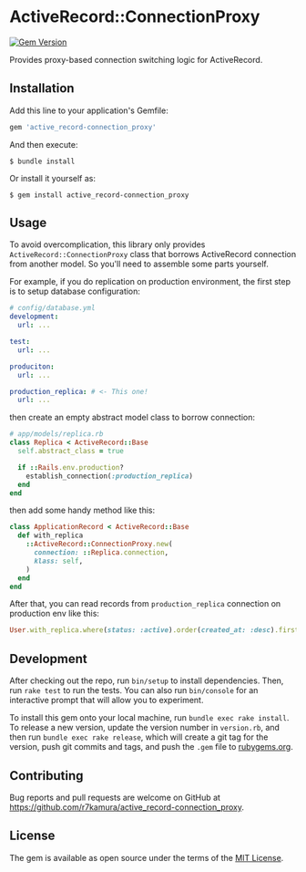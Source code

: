 # ActiveRecord::ConnectionProxy

[![Gem Version](https://badge.fury.io/rb/active_record-connection_proxy.svg)](https://rubygems.org/gems/active_record-connection_proxy)

Provides proxy-based connection switching logic for ActiveRecord.

## Installation

Add this line to your application's Gemfile:

```ruby
gem 'active_record-connection_proxy'
```

And then execute:

    $ bundle install

Or install it yourself as:

    $ gem install active_record-connection_proxy

## Usage

To avoid overcomplication, this library only provides `ActiveRecord::ConnectionProxy` class that borrows ActiveRecord connection from another model.
So you'll need to assemble some parts yourself.

For example, if you do replication on production environment, the first step is to setup database configuration:

```yaml
# config/database.yml
development:
  url: ...

test:
  url: ...

produciton:
  url: ...

production_replica: # <- This one!
  url: ...
```

then create an empty abstract model class to borrow connection:

```ruby
# app/models/replica.rb
class Replica < ActiveRecord::Base
  self.abstract_class = true

  if ::Rails.env.production?
    establish_connection(:production_replica)
  end
end
```

then add some handy method like this:

```ruby
class ApplicationRecord < ActiveRecord::Base
  def with_replica
    ::ActiveRecord::ConnectionProxy.new(
      connection: ::Replica.connection,
      klass: self,
    )
  end
end
```

After that, you can read records from `production_replica` connection on production env like this:

```ruby
User.with_replica.where(status: :active).order(created_at: :desc).first
```

## Development

After checking out the repo, run `bin/setup` to install dependencies. Then, run `rake test` to run the tests. You can also run `bin/console` for an interactive prompt that will allow you to experiment.

To install this gem onto your local machine, run `bundle exec rake install`. To release a new version, update the version number in `version.rb`, and then run `bundle exec rake release`, which will create a git tag for the version, push git commits and tags, and push the `.gem` file to [rubygems.org](https://rubygems.org).

## Contributing

Bug reports and pull requests are welcome on GitHub at https://github.com/r7kamura/active_record-connection_proxy.


## License

The gem is available as open source under the terms of the [MIT License](https://opensource.org/licenses/MIT).
